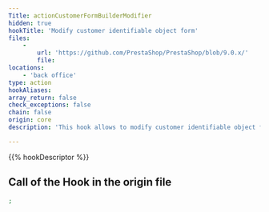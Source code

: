 ```yaml
---
Title: actionCustomerFormBuilderModifier
hidden: true
hookTitle: 'Modify customer identifiable object form'
files:
    -
        url: 'https://github.com/PrestaShop/PrestaShop/blob/9.0.x/'
        file: 
locations:
    - 'back office'
type: action
hookAliases: 
array_return: false
check_exceptions: false
chain: false
origin: core
description: 'This hook allows to modify customer identifiable object forms content by modifying form builder data or FormBuilder itself'

---
```


{{% hookDescriptor %}}

## Call of the Hook in the origin file

```php
;
```
